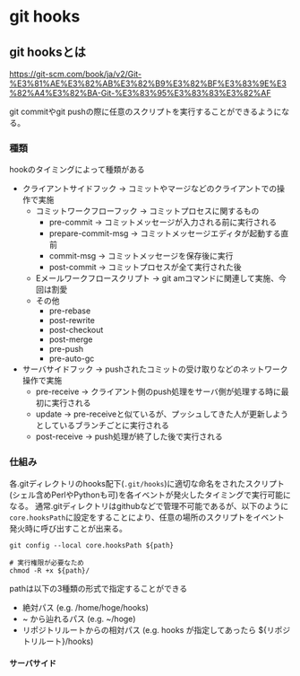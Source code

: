 # git hooks

## git hooksとは

https://git-scm.com/book/ja/v2/Git-%E3%81%AE%E3%82%AB%E3%82%B9%E3%82%BF%E3%83%9E%E3%82%A4%E3%82%BA-Git-%E3%83%95%E3%83%83%E3%82%AF

git commitやgit pushの際に任意のスクリプトを実行することができるようになる。

### 種類

hookのタイミングによって種類がある

- クライアントサイドフック → コミットやマージなどのクライアントでの操作で実施
  - コミットワークフローフック → コミットプロセスに関するもの
    - pre-commit -> コミットメッセージが入力される前に実行される
    - prepare-commit-msg -> コミットメッセージエディタが起動する直前
    - commit-msg -> コミットメッセージを保存後に実行
    - post-commit -> コミットプロセスが全て実行された後
  - Eメールワークフロースクリプト -> git amコマンドに関連して実施、今回は割愛
  - その他
    - pre-rebase
    - post-rewrite
    - post-checkout
    - post-merge
    - pre-push
    - pre-auto-gc
- サーバサイドフック → pushされたコミットの受け取りなどのネットワーク操作で実施
  - pre-receive -> クライアント側のpush処理をサーバ側が処理する時に最初に実行される
  - update -> pre-receiveと似ているが、プッシュしてきた人が更新しようとしているブランチごとに実行される
  - post-receive -> push処理が終了した後で実行される

### 仕組み

各.gitディレクトリのhooks配下(`.git/hooks`)に適切な命名をされたスクリプト(シェル含めPerlやPythonも可)を各イベントが発火したタイミングで実行可能になる。
通常.gitディレクトリはgithubなどで管理不可能であるが、以下のように`core.hooksPath`に設定をすることにより、任意の場所のスクリプトをイベント発火時に呼び出すことが出来る。

```shell
git config --local core.hooksPath ${path}

# 実行権限が必要なため
chmod -R +x ${path}/
```

pathは以下の3種類の形式で指定することができる
- 絶対パス (e.g. /home/hoge/hooks)
- ~ から辿れるパス (e.g. ~/hoge)
- リポジトリルートからの相対パス (e.g. hooks が指定してあったら ${リポジトリルート}/hooks)

#### サーバサイド